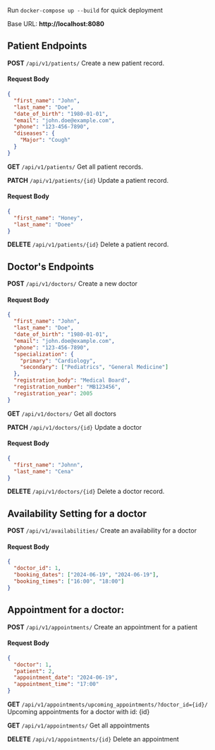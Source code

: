 Run `docker-compose up --build` for quick deployment

Base URL: **http://localhost:8080**

## Patient Endpoints

**POST** `/api/v1/patients/`
Create a new patient record.

#### Request Body

```json
{
  "first_name": "John",
  "last_name": "Doe",
  "date_of_birth": "1980-01-01",
  "email": "john.doe@example.com",
  "phone": "123-456-7890",
  "diseases": {
    "Major": "Cough"
  }
}
```

**GET** `/api/v1/patients/`
Get all patient records.

**PATCH** `/api/v1/patients/{id}`
Update a patient record.

#### Request Body

```json
{
  "first_name": "Honey",
  "last_name": "Doee"
}
```

**DELETE** `/api/v1/patients/{id}`
Delete a patient record.

## Doctor's Endpoints

**POST** `/api/v1/doctors/`
Create a new doctor

#### Request Body

```json
{
  "first_name": "John",
  "last_name": "Doe",
  "date_of_birth": "1980-01-01",
  "email": "john.doe@example.com",
  "phone": "123-456-7890",
  "specialization": {
    "primary": "Cardiology",
    "secondary": ["Pediatrics", "General Medicine"]
  },
  "registration_body": "Medical Board",
  "registration_number": "MB123456",
  "registration_year": 2005
}
```

**GET** `/api/v1/doctors/`
Get all doctors

**PATCH** `/api/v1/doctors/{id}`
Update a doctor

#### Request Body

```json
{
  "first_name": "Johnn",
  "last_name": "Cena"
}
```

**DELETE** `/api/v1/doctors/{id}`
Delete a doctor record.

## Availability Setting for a doctor

**POST** `/api/v1/availabilities/`
Create an availability for a doctor

#### Request Body

```json
{
  "doctor_id": 1,
  "booking_dates": ["2024-06-19", "2024-06-19"],
  "booking_times": ["16:00", "18:00"]
}
```

## Appointment for a doctor:

**POST** `/api/v1/appointments/`
Create an appointment for a patient

#### Request Body

```json
{
  "doctor": 1,
  "patient": 2,
  "appointment_date": "2024-06-19",
  "appointment_time": "17:00"
}
```
**GET** `/api/v1/appointments/upcoming_appointments/?doctor_id={id}/`
Upcoming appointments for a doctor with id: {id}

**GET** `/api/v1/appointments/`
Get all appointments

**DELETE** `/api/v1/appointments/{id}`
Delete an appointment